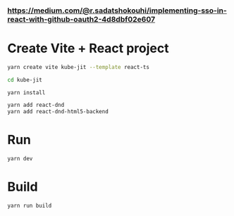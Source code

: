 ### https://medium.com/@r.sadatshokouhi/implementing-sso-in-react-with-github-oauth2-4d8dbf02e607

# Create Vite + React project
```sh
yarn create vite kube-jit --template react-ts

cd kube-jit

yarn install

yarn add react-dnd
yarn add react-dnd-html5-backend
```

# Run
```sh
yarn dev
```

# Build
```sh
yarn run build
```